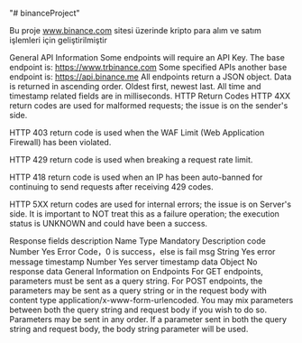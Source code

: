 "# binanceProject" 

Bu proje www.binance.com sitesi üzerinde kripto para alım ve satım işlemleri için geliştirilmiştir

General API Information
Some endpoints will require an API Key.
The base endpoint is: https://www.trbinance.com
Some specified APIs another base endpoint is: https://api.binance.me
All endpoints return a JSON object.
Data is returned in ascending order. Oldest first, newest last.
All time and timestamp related fields are in milliseconds.
HTTP Return Codes
HTTP 4XX return codes are used for malformed requests; the issue is on the sender's side.

HTTP 403 return code is used when the WAF Limit (Web Application Firewall) has been violated.

HTTP 429 return code is used when breaking a request rate limit.

HTTP 418 return code is used when an IP has been auto-banned for continuing to send requests after receiving 429 codes.

HTTP 5XX return codes are used for internal errors; the issue is on Server's side. It is important to NOT treat this as a failure operation; the execution status is UNKNOWN and could have been a success.

Response fields description
Name	Type	Mandatory	Description
code	Number	Yes	Error Code，0 is success，else is fail
msg	String	Yes	error message
timestamp	Number	Yes	server timestamp
data	Object	No	response data
General Information on Endpoints
For GET endpoints, parameters must be sent as a query string.
For POST endpoints, the parameters may be sent as a query string or in the request body with content type application/x-www-form-urlencoded. You may mix parameters between both the query string and request body if you wish to do so.
Parameters may be sent in any order.
If a parameter sent in both the query string and request body, the body string parameter will be used.